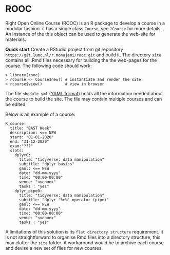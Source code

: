 # ROOC

Right Open Online Course (ROOC) is an R package to develop a course in a modular fashion. it has a single class `Course`, see  `?Course` for more details. An instance of the this object can be used to generate the web-site for materials. 


**Quick start** Create a RStudio project from git repository `https://git.lumc.nl/r.monajemi/rooc.git` and build it. The directory `site` contains all .Rmd files necessary for building the the web-pages for the course. The following code should work: 

```{r}
> library(rooc)
> rcourse <- Course$new() # instantiate and render the site
> rcourse$view()          # view in browser
```


The file `shedule.yml` ([YAML format](https://en.wikipedia.org/wiki/YAML)) holds all the information needed about the course to build the site. The file may contain multiple courses and can be edited.

Below is an example of a course: 

```code
R_course:
  title: "BAST Week"
  description: <== NEW 
  start: "01-01-2020"   
  end: "31-12-2020"
  exam:"???"
  slots:
    dplyr0:
      title: "tidyverse: data manipulation" 
      subtitle: "dplyr basics"
      gaol: <== NEW 
      date: "dd-mm-yyyy"
      time: "00:00-00:00"
      venue: "<venue>"
      tasks : "yes"      
    dplyr_pipe0:
      title: "tidyverse: data manipulation"
      subtitle: "dplyr '%>%' operator (pipe)"
      gaol: <== NEW 
      date: "dd-mm-yyyy"
      time: "00:00-00:00"
      venue: "<venue>"
      tasks : "yes"  
```


A limitations of this solution is its `flat directory structure` requirement. It is not straightforward to organise Rmd files into a directory structure, this may clutter the `site` folder. A workaround would be to archive each course and devise a new set of files for new courses. 








